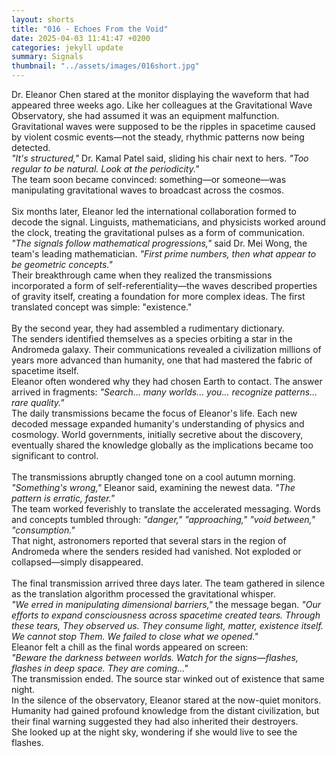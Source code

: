 ```yaml
---
layout: shorts
title: "016 - Echoes From the Void"
date: 2025-04-03 11:41:47 +0200
categories: jekyll update
summary: Signals
thumbnail: "../assets/images/016short.jpg"
---
```


Dr. Eleanor Chen stared at the monitor displaying the waveform that had appeared three weeks ago. Like her colleagues at the Gravitational Wave Observatory, she had assumed it was an equipment malfunction. Gravitational waves were supposed to be the ripples in spacetime caused by violent cosmic events—not the steady, rhythmic patterns now being detected.<br>
_"It's structured,"_ Dr. Kamal Patel said, sliding his chair next to hers. _"Too regular to be natural. Look at the periodicity."_<br>
The team soon became convinced: something—or someone—was manipulating gravitational waves to broadcast across the cosmos.<br>
<br>
Six months later, Eleanor led the international collaboration formed to decode the signal. Linguists, mathematicians, and physicists worked around the clock, treating the gravitational pulses as a form of communication.<br>
_"The signals follow mathematical progressions,"_ said Dr. Mei Wong, the team's leading mathematician. _"First prime numbers, then what appear to be geometric concepts."_<br>
Their breakthrough came when they realized the transmissions incorporated a form of self-referentiality—the waves described properties of gravity itself, creating a foundation for more complex ideas. The first translated concept was simple: "existence."<br>
<br>
By the second year, they had assembled a rudimentary dictionary.<br>The senders identified themselves as a species orbiting a star in the Andromeda galaxy. Their communications revealed a civilization millions of years more advanced than humanity, one that had mastered the fabric of spacetime itself.<br>
Eleanor often wondered why they had chosen Earth to contact. The answer arrived in fragments: _"Search... many worlds... you... recognize patterns... rare quality."_<br>
The daily transmissions became the focus of Eleanor's life. Each new decoded message expanded humanity's understanding of physics and cosmology. World governments, initially secretive about the discovery, eventually shared the knowledge globally as the implications became too significant to control.<br>
<br>
The transmissions abruptly changed tone on a cool autumn morning.<br>
_"Something's wrong,"_ Eleanor said, examining the newest data. _"The pattern is erratic, faster."_<br>
The team worked feverishly to translate the accelerated messaging. Words and concepts tumbled through: _"danger,"_ _"approaching,"_ _"void between,"_ _"consumption."_<br>
That night, astronomers reported that several stars in the region of Andromeda where the senders resided had vanished. Not exploded or collapsed—simply disappeared.<br>
<br>
The final transmission arrived three days later. The team gathered in silence as the translation algorithm processed the gravitational whisper.<br>
_"We erred in manipulating dimensional barriers,"_ the message began. _"Our efforts to expand consciousness across spacetime created tears. Through these tears, They observed us. They consume light, matter, existence itself. We cannot stop Them. We failed to close what we opened."_<br>
Eleanor felt a chill as the final words appeared on screen:<br>
_"Beware the darkness between worlds. Watch for the signs—flashes, flashes in deep space. They are coming..."_<br>
The transmission ended. The source star winked out of existence that same night.<br>
In the silence of the observatory, Eleanor stared at the now-quiet monitors. Humanity had gained profound knowledge from the distant civilization, but their final warning suggested they had also inherited their destroyers.<br>
She looked up at the night sky, wondering if she would live to see the flashes.<br>
